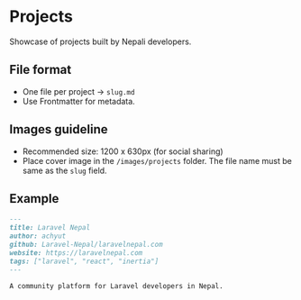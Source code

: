 # Projects

Showcase of projects built by Nepali developers.

## File format
- One file per project → `slug.md`
- Use Frontmatter for metadata.

## Images guideline
- Recommended size: 1200 x 630px (for social sharing)
- Place cover image in the `/images/projects` folder. The file name must be same as the `slug` field.

## Example
```markdown
---
title: Laravel Nepal
author: achyut
github: Laravel-Nepal/laravelnepal.com
website: https://laravelnepal.com
tags: ["laravel", "react", "inertia"]
---

A community platform for Laravel developers in Nepal.
```